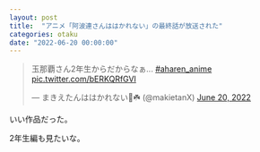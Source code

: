 ```yaml
---
layout: post
title:  "アニメ「阿波連さんははかれない」の最終話が放送された"
categories: otaku
date: "2022-06-20 00:00:00"
---
```


<blockquote class="twitter-tweet tw-align-center"><p lang="ja" dir="ltr">玉那覇さん2年生からだからなぁ... <a href="https://twitter.com/hashtag/aharen_anime?src=hash&amp;ref_src=twsrc%5Etfw">#aharen_anime</a> <a href="https://t.co/bERKQRfGVI">pic.twitter.com/bERKQRfGVI</a></p>&mdash; まきえたんははかれない🥦☘️ (@makietanX) <a href="https://twitter.com/makietanX/status/1538788740076040192?ref_src=twsrc%5Etfw">June 20, 2022</a></blockquote> <script async src="https://platform.twitter.com/widgets.js" charset="utf-8"></script>

いい作品だった。

2年生編も見たいな。

